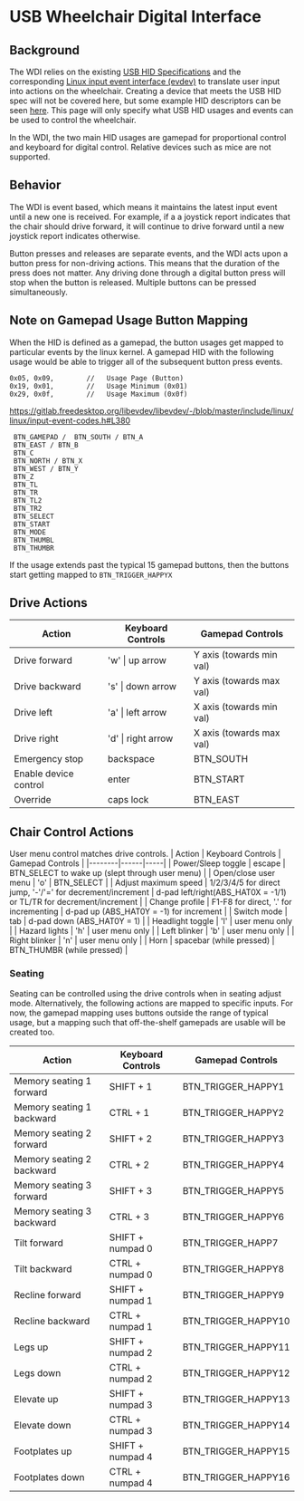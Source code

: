 # USB Wheelchair Digital Interface
## Background
The WDI relies on the existing [USB HID Specifications](https://www.usb.org/hid) and the corresponding [Linux input event interface (evdev)](https://docs.kernel.org/input/input.html#evdev) to translate user input into actions on the wheelchair. Creating a device that meets the USB HID spec will not be covered here, but some example HID descriptors can be seen [here](example-report-descriptors/). This page will only specify what USB HID usages and events can be used to control the wheelchair.

 In the WDI, the two main HID usages are gamepad for proportional control and keyboard for digital control. Relative devices such as mice are not supported.

 ## Behavior
 The WDI is event based, which means it maintains the latest input event until a new one is received. For example, if a a joystick report indicates that the chair should drive forward, it will continue to drive forward until a new joystick report indicates otherwise.

 Button presses and releases are separate events, and the WDI acts upon a button press for non-driving actions. This means that the duration of the press does not matter. Any driving done through a digital button press will stop when the button is released. Multiple buttons can be pressed simultaneously.


## Note on Gamepad Usage Button Mapping
When the HID is defined as a gamepad, the button usages get mapped to particular events by the linux kernel. A gamepad HID with the following usage would be able to trigger all of the subsequent button press events.

```
0x05, 0x09,        //   Usage Page (Button)
0x19, 0x01,        //   Usage Minimum (0x01)
0x29, 0x0f,        //   Usage Maximum (0x0f)
```

https://gitlab.freedesktop.org/libevdev/libevdev/-/blob/master/include/linux/linux/input-event-codes.h#L380
```
 BTN_GAMEPAD / 	BTN_SOUTH / BTN_A
 BTN_EAST / BTN_B
 BTN_C
 BTN_NORTH / BTN_X
 BTN_WEST / BTN_Y
 BTN_Z
 BTN_TL
 BTN_TR
 BTN_TL2
 BTN_TR2
 BTN_SELECT
 BTN_START
 BTN_MODE
 BTN_THUMBL
 BTN_THUMBR
```

If the usage extends past the typical 15 gamepad buttons, then the buttons start getting mapped to `BTN_TRIGGER_HAPPYX`

## Drive Actions
| Action | Keyboard Controls | Gamepad Controls |
|--------|------|-----|
| Drive forward | 'w' \| up arrow | Y axis (towards min val) |
| Drive backward | 's' \| down arrow | Y axis (towards max val) |
| Drive left | 'a' \| left arrow | X axis (towards min val) |
| Drive right | 'd' \| right arrow | X axis (towards max val) |
| Emergency stop | backspace | BTN_SOUTH |
| Enable device control | enter | BTN_START |
| Override | caps lock | BTN_EAST |


## Chair Control Actions
User menu control matches drive controls.
| Action | Keyboard Controls | Gamepad Controls |
|--------|------|-----|
| Power/Sleep toggle | escape | BTN_SELECT to wake up (slept through user menu) |
| Open/close user menu | 'o' | BTN_SELECT |
| Adjust maximum speed | 1/2/3/4/5 for direct jump, '-'/'=' for decrement/increment | d-pad left/right(ABS_HAT0X = -1/1) or TL/TR for decrement/increment |
| Change profile | F1-F8 for direct, '.' for incrementing | d-pad up (ABS_HAT0Y = -1) for increment |
| Switch mode | tab | d-pad down (ABS_HAT0Y = 1) |
| Headlight toggle | 'l' | user menu only |
| Hazard lights | 'h' | user menu only |
| Left blinker | 'b' | user menu only |
| Right blinker | 'n' | user menu only |
| Horn | spacebar (while pressed) | BTN_THUMBR (while pressed) |

### Seating
Seating can be controlled using the drive controls when in seating adjust mode. Alternatively, the following actions are mapped to specific inputs. For now, the gamepad mapping uses buttons outside the range of typical usage, but a mapping such that off-the-shelf gamepads are usable will be created too.

| Action | Keyboard Controls | Gamepad Controls |
|--------|------|-----|
| Memory seating 1 forward | SHIFT + 1 | BTN_TRIGGER_HAPPY1 |
| Memory seating 1 backward | CTRL + 1 | BTN_TRIGGER_HAPPY2 |
| Memory seating 2 forward | SHIFT + 2 | BTN_TRIGGER_HAPPY3 |
| Memory seating 2 backward | CTRL + 2 | BTN_TRIGGER_HAPPY4 |
| Memory seating 3 forward | SHIFT + 3 | BTN_TRIGGER_HAPPY5 |
| Memory seating 3 backward | CTRL + 3 | BTN_TRIGGER_HAPPY6 |
| Tilt forward | SHIFT + numpad 0 | BTN_TRIGGER_HAPP7 |
| Tilt backward | CTRL + numpad 0 | BTN_TRIGGER_HAPPY8 |
| Recline forward | SHIFT + numpad 1 | BTN_TRIGGER_HAPPY9 |
| Recline backward | CTRL + numpad 1 | BTN_TRIGGER_HAPPY10 |
| Legs up | SHIFT + numpad 2 | BTN_TRIGGER_HAPPY11 |
| Legs down | CTRL + numpad 2 | BTN_TRIGGER_HAPPY12 |
| Elevate up | SHIFT + numpad 3 | BTN_TRIGGER_HAPPY13 |
| Elevate down | CTRL + numpad 3 | BTN_TRIGGER_HAPPY14 |
| Footplates up | SHIFT + numpad 4 | BTN_TRIGGER_HAPPY15 |
| Footplates down | CTRL + numpad 4 | BTN_TRIGGER_HAPPY16 |
